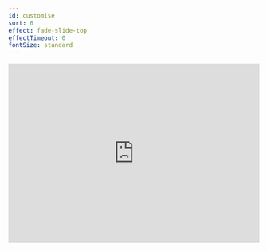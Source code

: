 ```yaml
---
id: customise
sort: 6
effect: fade-slide-top
effectTimeout: 0
fontSize: standard
---
```

<iframe src="https://player.vimeo.com/video/545886162?badge=0&amp;autopause=0&amp;player_id=0&amp;app_id=58479" width="100%" height="360" frameborder="0" allow="autoplay; fullscreen; picture-in-picture" allowfullscreen title="dispenser-demo-2.mp4"></iframe>
